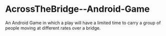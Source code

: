 AcrossTheBridge--Android-Game
=============================

An Android Game in which a play will have a limited time to carry a group of people moving at different rates over a bridge.
